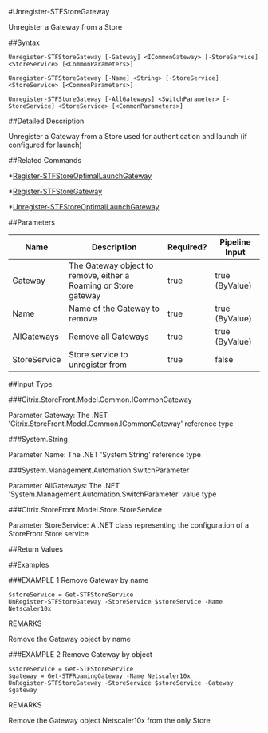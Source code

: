 #Unregister-STFStoreGateway
Unregister a Gateway from a Store
##Syntax
```Unregister-STFStoreGateway [-Gateway] <ICommonGateway> [-StoreService] <StoreService> [<CommonParameters>]
Unregister-STFStoreGateway [-Name] <String> [-StoreService] <StoreService> [<CommonParameters>]
Unregister-STFStoreGateway [-AllGateways] <SwitchParameter> [-StoreService] <StoreService> [<CommonParameters>]
```
##Detailed Description
Unregister a Gateway from a Store used for authentication and launch (if configured for launch)
##Related Commands
*[Register-STFStoreOptimalLaunchGateway](Register-STFStoreOptimalLaunchGateway)
*[Register-STFStoreGateway](Register-STFStoreGateway)
*[Unregister-STFStoreOptimalLaunchGateway](Unregister-STFStoreOptimalLaunchGateway)
##Parameters
|Name|Description|Required?|Pipeline Input||--|--|--|--||Gateway|The Gateway object to remove, either a Roaming or Store gateway|true|true (ByValue)||Name|Name of the Gateway to remove|true|true (ByValue)||AllGateways|Remove all Gateways|true|true (ByValue)||StoreService|Store service to unregister from|true|false|##Input Type
###Citrix.StoreFront.Model.Common.ICommonGateway
Parameter Gateway: The .NET 'Citrix.StoreFront.Model.Common.ICommonGateway' reference type
###System.String
Parameter Name: The .NET 'System.String' reference type
###System.Management.Automation.SwitchParameter
Parameter AllGateways: The .NET 'System.Management.Automation.SwitchParameter' value type
###Citrix.StoreFront.Model.Store.StoreService
Parameter StoreService: A .NET class representing the configuration of a StoreFront Store service
##Return Values
##Examples
###EXAMPLE 1 Remove Gateway by name
```$storeService = Get-STFStoreService
UnRegister-STFStoreGateway -StoreService $storeService -Name Netscaler10x
```
REMARKS
Remove the Gateway object by name
###EXAMPLE 2 Remove Gateway by object
```$storeService = Get-STFStoreService
$gateway = Get-STFRoamingGateway -Name Netscaler10x
UnRegister-STFStoreGateway -StoreService $storeService -Gateway $gateway
```
REMARKS
Remove the Gateway object Netscaler10x from the only Store
